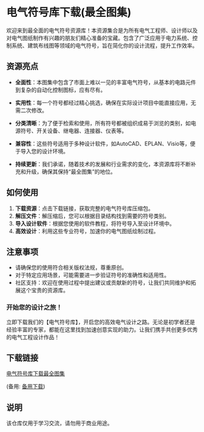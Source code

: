 # 电气符号库下载(最全图集)

欢迎来到最全面的电气符号资源库！本资源集合是为所有电气工程师、设计师以及对电气图纸制作有兴趣的朋友们精心准备的宝藏。包含了广泛应用于电力系统、控制系统、建筑布线图等领域的电气符号，旨在简化你的设计流程，提升工作效率。

## 资源亮点

- **全面性**：本图集中包含了市面上难以一见的丰富电气符号，从基本的电路元件到复杂的自动化控制图标，应有尽有。
  
- **实用性**：每一个符号都经过精心挑选，确保在实际设计项目中能直接应用，无需二次修改。

- **分类清晰**：为了便于检索和使用，所有符号都被组织成易于浏览的类别，如电源符号、开关设备、继电器、连接器、仪表等。

- **兼容性**：这些符号适用于多种设计软件，如AutoCAD、EPLAN、Visio等，便于导入您的设计环境。

- **持续更新**：我们承诺，随着技术的发展和行业需求的变化，本资源库将不断补充和升级，确保其保持“最全图集”的地位。

## 如何使用

1. **下载资源**：点击下载链接，获取完整的电气符号库压缩包。
2. **解压文件**：解压缩后，您可以根据目录结构找到需要的符号类别。
3. **导入设计软件**：根据您使用的软件教程，将符号导入至设计环境中。
4. **高效设计**：利用这些专业符号，加速你的电气图纸绘制过程。

## 注意事项

- 请确保您的使用符合相关版权法规，尊重原创。
- 对于特定应用场景，可能需要进一步验证符号的准确性和适用性。
- 社区支持：欢迎在使用过程中提出建议或贡献新的符号，让我们共同维护和拓展这个宝贵的资源库。

### 开始您的设计之旅！

立即下载我们的【电气符号库】，开启您的高效电气设计之路。无论是初学者还是经验丰富的专家，都能在这里找到加速创意实现的助力。让我们携手共创更多优秀的电气工程设计作品！

## 下载链接
[电气符号库下载最全图集](https://pan.quark.cn/s/6df10a855cf5) 

(备用: [备用下载](https://pan.baidu.com/s/1A637MA_yUtpN1r8TbFatSg?pwd=1234))

## 说明

该仓库仅用于学习交流，请勿用于商业用途。
